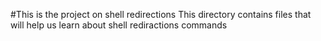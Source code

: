 #This is the project on shell redirections
This directory contains files that will help us learn about shell rediractions  commands 
